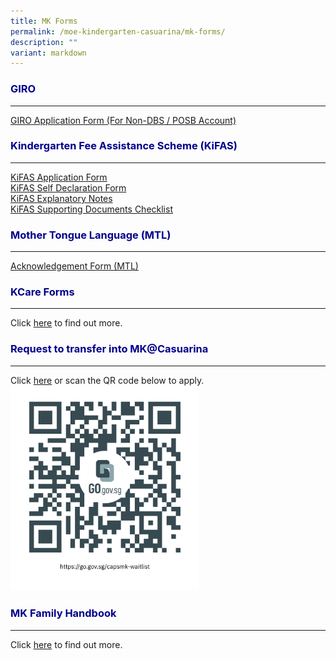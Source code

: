 ```yaml
---
title: MK Forms
permalink: /moe-kindergarten-casuarina/mk-forms/
description: ""
variant: markdown
---
```

<h3 style="color:DarkBlue;">GIRO</h3>

---

[GIRO Application Form (For Non-DBS / POSB Account)](/files/giro%20for%20payment%20of%20mk%20fee%20(non-dbsposbacct).pdf)


<h3 style="color:DarkBlue;">Kindergarten Fee Assistance Scheme (KiFAS)</h3>

---

[KiFAS Application Form](/files/MK@Casuarina/Forms/kf1%20-%20enrolment%20and%20kifas%20application%20(jan%202022).pdf)<br>
[KiFAS Self Declaration Form ](/files/MK@Casuarina/Forms/self%20declaration%20form%20(1%20aug).pdf)<br>
[KiFAS Explanatory Notes](/files/MK@Casuarina/Forms/kifas%20explanatory%20notes.pdf)<br>
[KiFAS Supporting Documents Checklist](/files/MK@Casuarina/Forms/supporting%20documents%20checklist.pdf)<br>

<h3 style="color:DarkBlue;">Mother Tongue Language (MTL)</h3>

---

[Acknowledgement Form (MTL)](/files/MK@Casuarina/Forms/mtl%20acknowledgement.pdf)

<h3 style="color:DarkBlue;">KCare Forms</h3>

---

Click [here](https://www.casuarinapri.moe.edu.sg/moe-kindergarten-casuarina/kindergarten-care-kcare/kcare-forms/) to find out more. 

<h3 style="color:DarkBlue;">Request to transfer into MK@Casuarina</h3>

---
Click [here](https://go.gov.sg/capsmk-waitlist) or scan the QR code below to apply. 
<img src="/images/1capsmk-waitlist.png" style="width:60%">

<h3 style="color:DarkBlue;">MK Family Handbook</h3>

---

Click [here](https://casuarinapri.moe.edu.sg/moe-kindergarten-casuarina/mk-family-handbook/) to find out more.